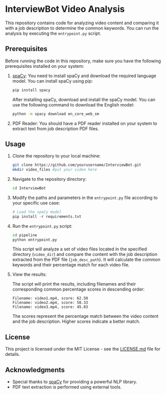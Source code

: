 # InterviewBot Video Analysis

This repository contains code for analyzing video content and comparing it with a job description to determine the common keywords. You can run the analysis by executing the `entrypoint.py` script.

## Prerequisites

Before running the code in this repository, make sure you have the following prerequisites installed on your system:

1. [spaCy](https://spacy.io/): You need to install spaCy and download the required language model. You can install spaCy using pip:

   ```bash
   pip install spacy
   ```

   After installing spaCy, download and install the spaCy model. You can use the following command to download the English model:

   ```bash
   python -m spacy download en_core_web_sm
   ```

2. PDF Reader: You should have a PDF reader installed on your system to extract text from job description PDF files.

## Usage

1. Clone the repository to your local machine:

   ```bash
   git clone https://github.com/yourusername/InterviewBot.git
   mkdir video_files #put your video here
   
   
   ```

2. Navigate to the repository directory:

   ```bash
   cd InterviewBot
   ```

3. Modify the paths and parameters in the `entrypoint.py` file according to your specific use case:

   ```python
   # Load the spaCy model
   pip install -r requirements.txt 
   ```

4. Run the `entrypoint.py` script:

   ```bash
   cd pipeline
   python entrypoint.py
   ```

   This script will analyze a set of video files located in the specified directory (`video_dir`) and compare the content with the job description extracted from the PDF file (`job_desc_path`). It will calculate the common keywords and their percentage match for each video file.

5. View the results:

   The script will print the results, including filenames and their corresponding common percentage scores in descending order:

   ```plaintext
   Filename: video1.mp4, score: 62.50
   Filename: video2.mp4, score: 58.33
   Filename: video3.mp4, score: 45.83
   ```

   The scores represent the percentage match between the video content and the job description. Higher scores indicate a better match.

## License

This project is licensed under the MIT License - see the [LICENSE.md](LICENSE.md) file for details.

## Acknowledgments

- Special thanks to [spaCy](https://spacy.io/) for providing a powerful NLP library.
- PDF text extraction is performed using external tools.